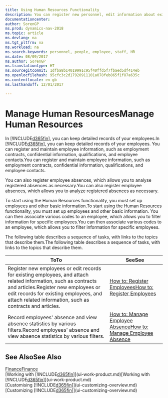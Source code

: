 ```yaml
---
title: Using Human Resources Functionality
description: You can register new personnel, edit information about existing staff, and record and analyse absence.
documentationcenter: 
author: SorenGP
ms.prod: dynamics-nav-2018
ms.topic: article
ms.devlang: na
ms.tgt_pltfrm: na
ms.workload: na
ms.search.keywords: personnel, people, employee, staff, HR
ms.date: 08/09/2017
ms.author: SorenGP
ms.translationtype: HT
ms.sourcegitcommit: 1dfba8b14019991c95f40ffd5f7fbaed5df414eb
ms.openlocfilehash: 95cfc3c2d17920911101a078feb865f1f87a635c
ms.contentlocale: en-gb
ms.lasthandoff: 12/01/2017

---
```

# <a name="manage-human-resources"></a><span data-ttu-id="82c63-103">Manage Human Resources</span><span class="sxs-lookup"><span data-stu-id="82c63-103">Manage Human Resources</span></span>
<span data-ttu-id="82c63-104">In [!INCLUDE[d365fin](includes/d365fin_md.md)], you can keep detailed records of your employees.</span><span class="sxs-lookup"><span data-stu-id="82c63-104">In [!INCLUDE[d365fin](includes/d365fin_md.md)], you can keep detailed records of your employees.</span></span> <span data-ttu-id="82c63-105">You can register and maintain employee information, such as employment contracts, confidential information, qualifications, and employee contacts.</span><span class="sxs-lookup"><span data-stu-id="82c63-105">You can register and maintain employee information, such as employment contracts, confidential information, qualifications, and employee contacts.</span></span>

<span data-ttu-id="82c63-106">You can also register employee absences, which allows you to analyse registered absences as necessary.</span><span class="sxs-lookup"><span data-stu-id="82c63-106">You can also register employee absences, which allows you to analyze registered absences as necessary.</span></span>

<span data-ttu-id="82c63-107">To start using the Human Resources functionality, you must set up employees and other basic information.</span><span class="sxs-lookup"><span data-stu-id="82c63-107">To start using the Human Resources functionality, you must set up employees and other basic information.</span></span> <span data-ttu-id="82c63-108">You can then associate various codes to an employee, which allows you to filter information for specific employees.</span><span class="sxs-lookup"><span data-stu-id="82c63-108">You can then associate various codes to an employee, which allows you to filter information for specific employees.</span></span>

<span data-ttu-id="82c63-109">The following table describes a sequence of tasks, with links to the topics that describe them.</span><span class="sxs-lookup"><span data-stu-id="82c63-109">The following table describes a sequence of tasks, with links to the topics that describe them.</span></span>

| <span data-ttu-id="82c63-110">To</span><span class="sxs-lookup"><span data-stu-id="82c63-110">To</span></span> | <span data-ttu-id="82c63-111">See</span><span class="sxs-lookup"><span data-stu-id="82c63-111">See</span></span> |
| --- | --- |
| <span data-ttu-id="82c63-112">Register new employees or edit records for existing employees, and attach related information, such as contracts and articles.</span><span class="sxs-lookup"><span data-stu-id="82c63-112">Register new employees or edit records for existing employees, and attach related information, such as contracts and articles.</span></span> |[<span data-ttu-id="82c63-113">How to: Register Employees</span><span class="sxs-lookup"><span data-stu-id="82c63-113">How to: Register Employees</span></span>](hr-how-register-employees.md) |
| <span data-ttu-id="82c63-114">Record employees' absence and view absence statistics by various filters.</span><span class="sxs-lookup"><span data-stu-id="82c63-114">Record employees' absence and view absence statistics by various filters.</span></span> |[<span data-ttu-id="82c63-115">How to: Manage Employee Absence</span><span class="sxs-lookup"><span data-stu-id="82c63-115">How to: Manage Employee Absence</span></span>](hr-how-manage-absence.md) |

## <a name="see-also"></a><span data-ttu-id="82c63-116">See Also</span><span class="sxs-lookup"><span data-stu-id="82c63-116">See Also</span></span>
[<span data-ttu-id="82c63-117">Finance</span><span class="sxs-lookup"><span data-stu-id="82c63-117">Finance</span></span>](finance.md)  
<span data-ttu-id="82c63-118">[Working with [!INCLUDE[d365fin](includes/d365fin_md.md)]](ui-work-product.md)</span><span class="sxs-lookup"><span data-stu-id="82c63-118">[Working with [!INCLUDE[d365fin](includes/d365fin_md.md)]](ui-work-product.md)</span></span>  
<span data-ttu-id="82c63-119">[Customising [!INCLUDE[d365fin](includes/d365fin_md.md)]](ui-customizing-overview.md)</span><span class="sxs-lookup"><span data-stu-id="82c63-119">[Customizing [!INCLUDE[d365fin](includes/d365fin_md.md)]](ui-customizing-overview.md)</span></span>        


